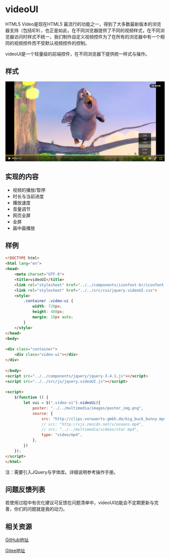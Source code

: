 # videoUI
HTML5 Video是现在HTML5 最流行的功能之一，得到了大多数最新版本的浏览器支持（包括IE9），也正是如此，在不同浏览器提供了不同的视频样式，在不同浏览器访问时样式不统一，我们制作自定义视频控件为了在所有的浏览器中有一个相同的视频控件而不受默认视频控件的控制。

videoUI是一个轻量级的前端控件，在不同浏览器下提供统一样式与操作。



## 样式

![demo1](https://github.com/CNBruceLee/videoUI/raw/master/multimedia/images/demo0.png)



## 实现的内容

- 视频的播放/暂停
- 时长与当前进度
- 播放速度
- 音量调节
- 网页全屏
- 全屏
- 画中画播放

## 样例

~~~ html
<!DOCTYPE html>
<html lang="en">
<head>
    <meta charset="UTF-8">
    <title>videoUI</title>
    <link rel="stylesheet" href="../../components/iconfont-br/iconfont.css">
    <link rel="stylesheet" href="../../src/css/jquery.videoUI.css">
    <style>
        .container .video-ui {
            width: 720px;
            height: 480px;
            margin: 10px auto;
        }
    </style>
</head>
<body>

<div class="container">
    <div class="video-ui"></div>
</div>

</body>
<script src="../../components/jquery/jquery-3.4.1.js"></script>
<script src="../../src/js/jquery.videoUI.js"></script>

<script>
    $(function () {
        let vui = $(".video-ui").videoUi({
            poster: "../../multimedia/images/poster_img.png",
            source: {
                src: "http://clips.vorwaerts-gmbh.de/big_buck_bunny.mp4",
                // src: "http://vjs.zencdn.net/v/oceans.mp4",
                // src: "../../multimedia/videos/star.mp4",
                type: "video/mp4",
            },
        })
    });
</script>
</html>
~~~

注：需要引入JQuery与字体库。详细说明参考操作手册。

## 问题反馈列表

若使用过程中有优化建议可反馈在问题清单中，videoUI功能会不定期更新与完善，你们的问题就是我的动力。

## 相关资源

[GitHub地址](https://github.com/CNBruceLee/videoUI)

[Gitee地址](https://gitee.com/cnbrucelee/videoUI)

